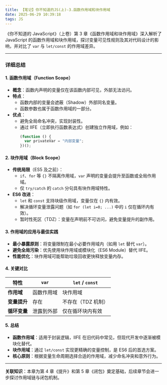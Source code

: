 ```yaml
---
title: 【笔记】你不知道的JS(上)-3.函数作用域和块作用域
date: 2025-06-29 10:39:18
tags: JS
---
```


《你不知道的 JavaScript》（上卷）第 3 章《函数作用域和块作用域》深入解析了 JavaScript 的函数作用域和块作用域，探讨变量可见性规则及其对代码设计的影响，并对比了 `var` 与 `let/const` 的作用域差异。

---

### **详细总结**

#### 1. **函数作用域（Function Scope）**

- **概念**：函数内声明的变量仅在该函数内部可见，外部无法访问。
- **特点**：
  - 函数内部的变量会遮蔽（Shadow）外部同名变量。
  - 函数参数也属于函数作用域的一部分。
- **优点**：
  - 避免全局命名冲突，实现封装性。
  - 通过 IIFE（立即执行函数表达式）创建独立作用域，例如：
    ```javascript
    (function () {
      var privateVar = "内部变量";
    })();
    ```

#### 2. **块作用域（Block Scope）**

- **传统局限**（ES5 及之前）：
  - `if`、`for` 等 `{}` 不隔离作用域，`var` 声明的变量会提升至函数或全局作用域。
  - 仅 `try/catch` 的 `catch` 分句具有块作用域特性。
- **ES6 改进**：
  - `let` 和 `const` 支持块级作用域，变量仅在 `{}` 内有效。
  - 解决循环变量泄露问题（如 `for (let i=0; ...)` 中的 `i` 仅在循环内有效）。
  - 暂时性死区（TDZ）：变量在声明前不可访问，避免变量提升的副作用。

#### 3. **作用域的应用与最佳实践**

- **最小暴露原则**：将变量限制在最小必要作用域内（如用 `let` 替代 `var`）。
- **避免全局污染**：优先使用块作用域或模块化（ES6 Module）替代 IIFE。
- **性能优化**：块作用域可能帮助垃圾回收更快释放变量内存。

#### 4. **关键对比**

| **特性**     | `var`      | `let` / `const`    |
| ------------ | ---------- | ------------------ |
| **作用域**   | 函数作用域 | 块作用域           |
| **变量提升** | 存在       | 不存在（TDZ 机制） |
| **循环变量** | 泄露到外部 | 仅在循环块内有效   |

#### 5. **总结**

- **函数作用域**：适用于封装逻辑，IIFE 在旧代码中常见，但现代开发中逐渐被模块化替代。
- **块作用域**：通过 `let/const` 实现更精确的变量控制，是 ES6 后的首选方案。
- **核心原则**：根据变量生命周期选择合适的作用域，减少命名冲突和意外行为。

---

**关联知识**：本章为第 4 章《提升》和第 5 章《闭包》奠定基础，后续章节会进一步探讨作用域链与闭包机制。
